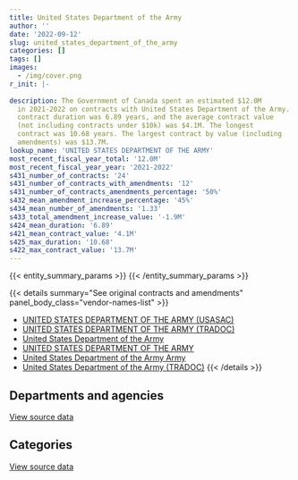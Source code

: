 ```yaml
---
title: United States Department of the Army
author: ''
date: '2022-09-12'
slug: united_states_department_of_the_army
categories: []
tags: []
images:
  - /img/cover.png
r_init: |-
  
description: The Government of Canada spent an estimated $12.0M
  in 2021-2022 on contracts with United States Department of the Army. The average
  contract duration was 6.89 years, and the average contract value
  (not including contracts under $10k) was $4.1M. The longest
  contract was 10.68 years. The largest contract by value (including
  amendments) was $13.7M.
lookup_name: 'UNITED STATES DEPARTMENT OF THE ARMY'
most_recent_fiscal_year_total: '12.0M'
most_recent_fiscal_year_year: '2021-2022'
s431_number_of_contracts: '24'
s431_number_of_contracts_with_amendments: '12'
s431_number_of_contracts_amendments_percentage: '50%'
s432_mean_amendment_increase_percentage: '45%'
s434_mean_number_of_amendments: '1.33'
s433_total_amendment_increase_value: '-1.9M'
s424_mean_duration: '6.89'
s421_mean_contract_value: '4.1M'
s425_max_duration: '10.68'
s422_max_contract_value: '13.7M'
---
```


<script src="/rmarkdown-libs/htmlwidgets/htmlwidgets.js"></script>
<link href="/rmarkdown-libs/datatables-css/datatables-crosstalk.css" rel="stylesheet" />
<script src="/rmarkdown-libs/datatables-binding/datatables.js"></script>
<script src="/rmarkdown-libs/jquery/jquery-3.6.0.min.js"></script>
<link href="/rmarkdown-libs/dt-core-bootstrap/css/dataTables.bootstrap.min.css" rel="stylesheet" />
<link href="/rmarkdown-libs/dt-core-bootstrap/css/dataTables.bootstrap.extra.css" rel="stylesheet" />
<script src="/rmarkdown-libs/dt-core-bootstrap/js/jquery.dataTables.min.js"></script>
<script src="/rmarkdown-libs/dt-core-bootstrap/js/dataTables.bootstrap.min.js"></script>
<link href="/rmarkdown-libs/crosstalk/css/crosstalk.min.css" rel="stylesheet" />
<script src="/rmarkdown-libs/crosstalk/js/crosstalk.min.js"></script>
<script src="/rmarkdown-libs/htmlwidgets/htmlwidgets.js"></script>
<link href="/rmarkdown-libs/datatables-css/datatables-crosstalk.css" rel="stylesheet" />
<script src="/rmarkdown-libs/datatables-binding/datatables.js"></script>
<script src="/rmarkdown-libs/jquery/jquery-3.6.0.min.js"></script>
<link href="/rmarkdown-libs/dt-core-bootstrap/css/dataTables.bootstrap.min.css" rel="stylesheet" />
<link href="/rmarkdown-libs/dt-core-bootstrap/css/dataTables.bootstrap.extra.css" rel="stylesheet" />
<script src="/rmarkdown-libs/dt-core-bootstrap/js/jquery.dataTables.min.js"></script>
<script src="/rmarkdown-libs/dt-core-bootstrap/js/dataTables.bootstrap.min.js"></script>
<link href="/rmarkdown-libs/crosstalk/css/crosstalk.min.css" rel="stylesheet" />
<script src="/rmarkdown-libs/crosstalk/js/crosstalk.min.js"></script>

{{< entity_summary_params >}}
{{< /entity_summary_params >}}

{{< details summary="See original contracts and amendments" panel_body_class="vendor-names-list" >}}
- [UNITED STATES DEPARTMENT OF THE ARMY (USASAC)](https://search.open.canada.ca/en/ct/?sort=contract_value_f%20desc&page=1&search_text=%22UNITED%20STATES%20DEPARTMENT%20OF%20THE%20ARMY%20%28USASAC%29%22)
- [UNITED STATES DEPARTMENT OF THE ARMY (TRADOC)](https://search.open.canada.ca/en/ct/?sort=contract_value_f%20desc&page=1&search_text=%22UNITED%20STATES%20DEPARTMENT%20OF%20THE%20ARMY%20%28TRADOC%29%22)
- [United States Department of the Army](https://search.open.canada.ca/en/ct/?sort=contract_value_f%20desc&page=1&search_text=%22United%20States%20Department%20of%20the%20Army%22)
- [UNITED STATES DEPARTMENT OF THE ARMY](https://search.open.canada.ca/en/ct/?sort=contract_value_f%20desc&page=1&search_text=%22UNITED%20STATES%20DEPARTMENT%20OF%20THE%20ARMY%22)
- [United States Department of the Army Army](https://search.open.canada.ca/en/ct/?sort=contract_value_f%20desc&page=1&search_text=%22United%20States%20Department%20of%20the%20Army%20Army%22)
- [United States Department of the Army (TRADOC)](https://search.open.canada.ca/en/ct/?sort=contract_value_f%20desc&page=1&search_text=%22United%20States%20Department%20of%20the%20Army%20%28TRADOC%29%22)
{{< /details >}}

## Departments and agencies

<div id="htmlwidget-1" style="width:100%;height:auto;" class="datatables html-widget"></div>
<script type="application/json" data-for="htmlwidget-1">{"x":{"style":"bootstrap","filter":"none","vertical":false,"data":[["<a href=\"/departments/dnd-mdn/\">National Defence<\/a>"],[12563966.95],[14107301.01],[12669316.5],[11983265.4]],"container":"<table class=\"table table-striped table-hover row-border order-column display\">\n  <thead>\n    <tr>\n      <th>Department<\/th>\n      <th>2018-2019<\/th>\n      <th>2019-2020<\/th>\n      <th>2020-2021<\/th>\n      <th>2021-2022<\/th>\n    <\/tr>\n  <\/thead>\n<\/table>","options":{"order":[[4,"desc"]],"pageLength":10,"autoWidth":true,"columnDefs":[{"targets":1,"render":"function(data, type, row, meta) {\n    return type !== 'display' ? data : DTWidget.formatCurrency(data, \"$\", 2, 3, \",\", \".\", true, null);\n  }"},{"targets":2,"render":"function(data, type, row, meta) {\n    return type !== 'display' ? data : DTWidget.formatCurrency(data, \"$\", 2, 3, \",\", \".\", true, null);\n  }"},{"targets":3,"render":"function(data, type, row, meta) {\n    return type !== 'display' ? data : DTWidget.formatCurrency(data, \"$\", 2, 3, \",\", \".\", true, null);\n  }"},{"targets":4,"render":"function(data, type, row, meta) {\n    return type !== 'display' ? data : DTWidget.formatCurrency(data, \"$\", 2, 3, \",\", \".\", true, null);\n  }"},{"width":"16%","targets":[1,2,3,4]},{"className":"dt-right","targets":[1,2,3,4]}],"orderClasses":false}},"evals":["options.columnDefs.0.render","options.columnDefs.1.render","options.columnDefs.2.render","options.columnDefs.3.render"],"jsHooks":[]}</script>
<p class="text-right">
<a href="https://github.com/GoC-Spending/contracts-data/tree/main/data/out/vendors/united_states_department_of_the_army/summary_by_fiscal_year_by_department.csv" class="source-data-link btn btn-link">View source data</a>
</p>

## Categories

<div id="htmlwidget-2" style="width:100%;height:auto;" class="datatables html-widget"></div>
<script type="application/json" data-for="htmlwidget-2">{"x":{"style":"bootstrap","filter":"none","vertical":false,"data":[["<a href=\"/categories/defence/\">Defence<\/a>","<a href=\"/categories/professional_services/\">Professional services<\/a>","<a href=\"/categories/industrial_products_and_services/\">Industrial products and services<\/a>","<a href=\"/categories/human_capital/\">Human capital<\/a>"],[4090075.58,668761.68,7663306.73,141822.95],[4101281.27,849481.97,9014326.27,142211.51],[4089696.5,632938.61,7804858.44,141822.95],[4054940.73,616233.31,7205238.45,106852.91]],"container":"<table class=\"table table-striped table-hover row-border order-column display\">\n  <thead>\n    <tr>\n      <th>Category<\/th>\n      <th>2018-2019<\/th>\n      <th>2019-2020<\/th>\n      <th>2020-2021<\/th>\n      <th>2021-2022<\/th>\n    <\/tr>\n  <\/thead>\n<\/table>","options":{"order":[[4,"desc"]],"dom":"t","pageLength":30,"autoWidth":true,"columnDefs":[{"targets":1,"render":"function(data, type, row, meta) {\n    return type !== 'display' ? data : DTWidget.formatCurrency(data, \"$\", 2, 3, \",\", \".\", true, null);\n  }"},{"targets":2,"render":"function(data, type, row, meta) {\n    return type !== 'display' ? data : DTWidget.formatCurrency(data, \"$\", 2, 3, \",\", \".\", true, null);\n  }"},{"targets":3,"render":"function(data, type, row, meta) {\n    return type !== 'display' ? data : DTWidget.formatCurrency(data, \"$\", 2, 3, \",\", \".\", true, null);\n  }"},{"targets":4,"render":"function(data, type, row, meta) {\n    return type !== 'display' ? data : DTWidget.formatCurrency(data, \"$\", 2, 3, \",\", \".\", true, null);\n  }"},{"width":"16%","targets":[1,2,3,4]},{"className":"dt-right","targets":[1,2,3,4]}],"orderClasses":false,"lengthMenu":[10,25,30,50,100]}},"evals":["options.columnDefs.0.render","options.columnDefs.1.render","options.columnDefs.2.render","options.columnDefs.3.render"],"jsHooks":[]}</script>
<p class="text-right">
<a href="https://github.com/GoC-Spending/contracts-data/tree/main/data/out/vendors/united_states_department_of_the_army/summary_by_fiscal_year_by_category.csv" class="source-data-link btn btn-link">View source data</a>
</p>
